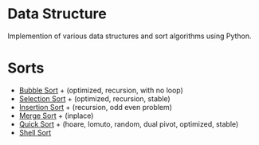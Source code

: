 # Data Structure
Implemention of various data structures and sort algorithms using Python.
# Sorts
* [Bubble Sort](../main/sorts/bubble.py) + (optimized, recursion, with no loop)
* [Selection Sort](../main/sorts/selection.py) + (optimized, recursion, stable)
* [Insertion Sort](../main/sorts/insertion.py) + (recursion, odd even problem)
* [Merge Sort](../main/sorts/merge.py) + (inplace)
* [Quick Sort](../main/sorts/quick.py) + (hoare, lomuto, random, dual pivot, optimized, stable)
* [Shell Sort](../main/sorts/shell.py)